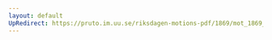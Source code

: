 ```yaml
---
layout: default
UpRedirect: https://pruto.im.uu.se/riksdagen-motions-pdf/1869/mot_1869__ak__9/mot_1869__ak__9-001.pdf
---
```

